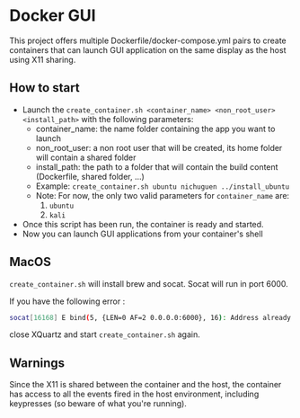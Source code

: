 # Docker GUI
This project offers multiple Dockerfile/docker-compose.yml pairs to create containers that can launch GUI application on the same display as the host using X11 sharing.

## How to start

- Launch the `create_container.sh <container_name> <non_root_user> <install_path>` with the following parameters:
  - container_name: the name folder containing the app you want to launch
  - non_root_user: a non root user that will be created, its home folder will contain a shared folder
  - install_path: the path to a folder that will contain the build content (Dockerfile, shared folder, ...)
  - Example: `create_container.sh ubuntu nichuguen ../install_ubuntu`
  - Note: For now, the only two valid parameters for `container_name` are:
    1. `ubuntu`
    2. `kali`
- Once this script has been run, the container is ready and started.
- Now you can launch GUI applications from your container's shell

## MacOS
`create_container.sh` will install brew and socat. Socat will run in port 6000.

If you have the following error :

```bash
socat[16168] E bind(5, {LEN=0 AF=2 0.0.0.0:6000}, 16): Address already in use
```

close XQuartz and start `create_container.sh` again.

## Warnings

Since the X11 is shared between the container and the host, the container has access to all the events fired in the host environment, including keypresses (so beware of what you're running).
